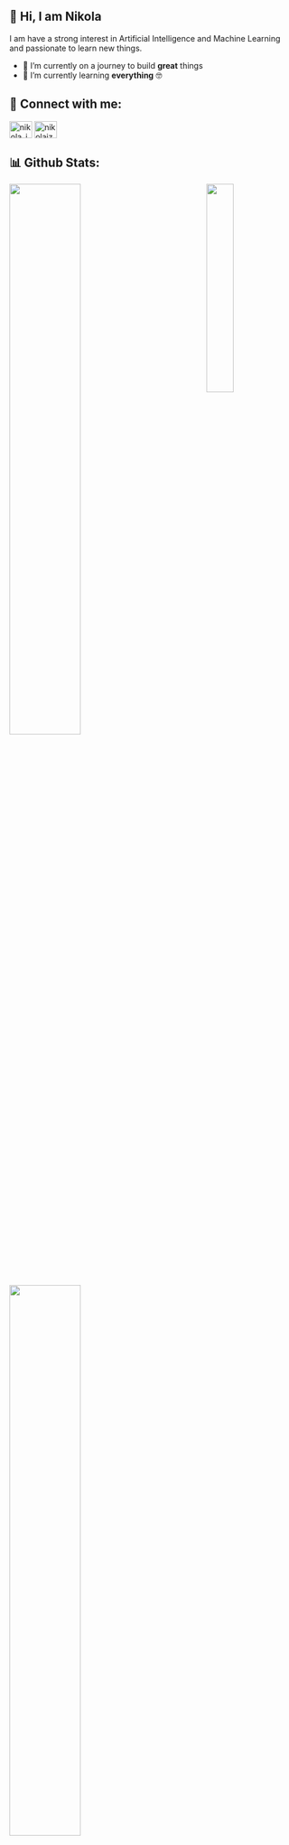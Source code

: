 ## 👋 Hi, I am Nikola 
I am have a strong interest in Artificial Intelligence and Machine Learning and passionate to learn new things.

- 🔭 I’m currently on a journey to build **great** things
- 🌱 I’m currently learning **everything** 🤓

## 🤝 Connect with me:
<p align="left">
<a href="https://instagram.com/nikola_izzan" target="blank"><img align="center" src="https://raw.githubusercontent.com/rahuldkjain/github-profile-readme-generator/master/src/images/icons/Social/instagram.svg" alt="nikola_izzan" height="30" width="40" /></a>
<a href="https://linkedin.com/in/nikolaizzan" target="blank"><img align="center" src="https://raw.githubusercontent.com/rahuldkjain/github-profile-readme-generator/master/src/images/icons/Social/linked-in-alt.svg" alt="nikolaizzan" height="30" width="40" /></a>
</p>

## 📊 Github Stats:

<img align="right" width="30.75%" src="https://images-wixmp-ed30a86b8c4ca887773594c2.wixmp.com/f/4cab97d6-d150-46db-950b-0e142a24a418/dg5s0d4-ededfa5e-1245-4d73-817a-e8c824333bf6.png/v1/fill/w_800,h_1067,q_80,strp/emilia___re_zero_by_heraklian_dg5s0d4-fullview.jpg?token=eyJ0eXAiOiJKV1QiLCJhbGciOiJIUzI1NiJ9.eyJzdWIiOiJ1cm46YXBwOjdlMGQxODg5ODIyNjQzNzNhNWYwZDQxNWVhMGQyNmUwIiwiaXNzIjoidXJuOmFwcDo3ZTBkMTg4OTgyMjY0MzczYTVmMGQ0MTVlYTBkMjZlMCIsIm9iaiI6W1t7ImhlaWdodCI6Ijw9MTA2NyIsInBhdGgiOiJcL2ZcLzRjYWI5N2Q2LWQxNTAtNDZkYi05NTBiLTBlMTQyYTI0YTQxOFwvZGc1czBkNC1lZGVkZmE1ZS0xMjQ1LTRkNzMtODE3YS1lOGM4MjQzMzNiZjYucG5nIiwid2lkdGgiOiI8PTgwMCJ9XV0sImF1ZCI6WyJ1cm46c2VydmljZTppbWFnZS5vcGVyYXRpb25zIl19.0kf1AUsr737u5UPahLCww_nYMbSQ4rSFeFXlzQRj2bw"/>

  <a href="https://github.com/nikolaizz"><img width="50%" src="https://github-readme-stats.vercel.app/api?username=nikolaizz&theme=midnight-purple&show_icons=true&hide_border=true&count_private=true"></a>
  <a href="https://github.com/nikolaizz"><img width="50%" src="https://nirzak-streak-stats.vercel.app?user=nikolaizz&theme=midnight-purple&hide_border=true"></a>
